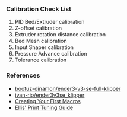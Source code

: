### Calibration Check List
1. PID Bed/Extruder calibration
2. Z-offset calibration
3. Extruder rotation distance calibration
4. Bed Mesh calibration
5. Input Shaper calibration
6. Pressure Advance calibration
7. Tolerance calibration

### References

 - [bootuz-dinamon/ender3-v3-se-full-klipper](https://github.com/bootuz-dinamon/ender3-v3-se-full-klipper)
 - [ivan-rio/ender3v3se_klipper](https://github.com/ivan-rio/ender3v3se_klipper)
 - [Creating Your First Macros](https://github.com/rootiest/zippy_guides/blob/main/guides/macros.md)
 - [Ellis' Print Tuning Guide](https://ellis3dp.com/Print-Tuning-Guide/)
